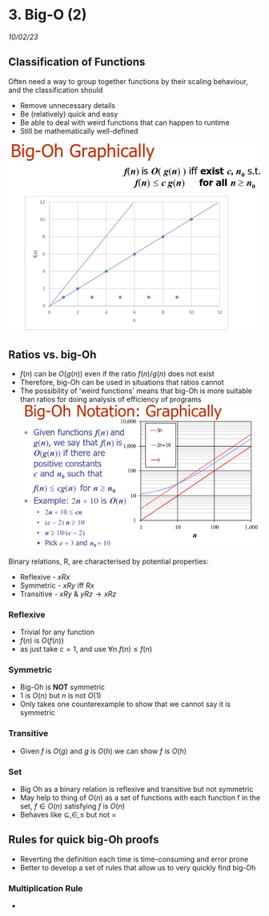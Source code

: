 # 3. Big-O (2)
_10/02/23_

## Classification of Functions
Often need a way to group together functions by their scaling behaviour, and the classification should
- Remove unnecessary details
- Be (relatively) quick and easy
- Be able to deal with weird functions that can happen to runtime
- Still be mathematically well-defined

![](../../_resources/20230213113733.png)

## Ratios vs. big-Oh
- $f(n)$ can be $O(g(n))$ even if the ratio $f(n)/g(n)$ does not exist
- Therefore, big-Oh can be used in situations that ratios cannot
- The possibility of 'weird functions' means that big-Oh is more suitable than ratios for doing analysis of efficiency of programs
![](../../_resources/20230215114133.png)

Binary relations, R, are characterised by potential properties:
- Reflexive - $xRx$
- Symmetric - $xRy$ iff $Rx$
- Transitive - $xRy$ & $yRz \to xRz$

### Reflexive
- Trivial for any function
-  $f(n)$ is $O(f(n))$
- as just take $c=1$, and use $\forall n.f(n)\le f(n)$

### Symmetric
- Big-Oh is **NOT** symmetric
- $1$ is $O(n)$ but $n$ is not $O(1)$
- Only takes one counterexample to show that we cannot say it is symmetric

### Transitive
- Given $f$ is $O(g)$ and $g$ is $O(h)$ we can show $f$ is $O(h)$

### Set
- Big Oh as a binary relation is reflexive and transitive but not symmetric
- May help to thing of $O(n)$ as a set of functions with each function f in the set, $f\in O(n)$ satisfying $f$ is $O(n)$
- Behaves like $\subseteq,\in,\le$ but not $=$         


## Rules for quick big-Oh proofs
- Reverting the definition each time is time-consuming and error prone
- Better to develop a set of rules that allow us to very quickly find big-Oh

### Multiplication Rule
- 